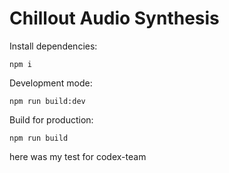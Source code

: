 # Chillout Audio Synthesis



Install dependencies:
```
npm i
```

Development mode:
```
npm run build:dev
```

Build for production:
```
npm run build
```

here was my test for codex-team


